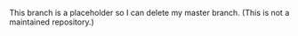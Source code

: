 This branch is a placeholder so I can delete my master branch. (This is not a maintained repository.)